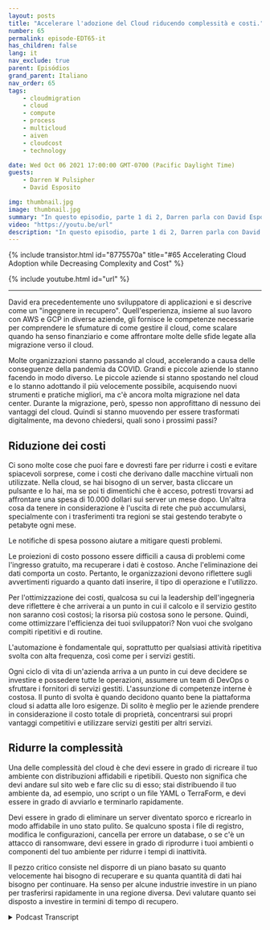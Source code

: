 ```yaml
---
layout: posts
title: "Accelerare l'adozione del Cloud riducendo complessità e costi."
number: 65
permalink: episode-EDT65-it
has_children: false
lang: it
nav_exclude: true
parent: Episódios
grand_parent: Italiano
nav_order: 65
tags:
    - cloudmigration
    - cloud
    - compute
    - process
    - multicloud
    - aiven
    - cloudcost
    - technology

date: Wed Oct 06 2021 17:00:00 GMT-0700 (Pacific Daylight Time)
guests:
    - Darren W Pulsipher
    - David Esposito

img: thumbnail.jpg
image: thumbnail.jpg
summary: "In questo episodio, parte 1 di 2, Darren parla con David Esposito, Global Solution Architect di Aiven, riguardo all'accelerazione dell'adozione del cloud riducendo complessità e costi."
video: "https://youtu.be/url"
description: "In questo episodio, parte 1 di 2, Darren parla con David Esposito, Global Solution Architect di Aiven, riguardo all'accelerazione dell'adozione del cloud riducendo complessità e costi."
---
```


<div>
{% include transistor.html id="8775570a" title="#65 Accelerating Cloud Adoption while Decreasing Complexity and Cost" %}

{% include youtube.html id="url" %}
</div>

---

David era precedentemente uno sviluppatore di applicazioni e si descrive come un "ingegnere in recupero". Quell'esperienza, insieme al suo lavoro con AWS e GCP in diverse aziende, gli fornisce le competenze necessarie per comprendere le sfumature di come gestire il cloud, come scalare quando ha senso finanziario e come affrontare molte delle sfide legate alla migrazione verso il cloud.

Molte organizzazioni stanno passando al cloud, accelerando a causa delle conseguenze della pandemia da COVID. Grandi e piccole aziende lo stanno facendo in modo diverso. Le piccole aziende si stanno spostando nel cloud e lo stanno adottando il più velocemente possibile, acquisendo nuovi strumenti e pratiche migliori, ma c'è ancora molta migrazione nel data center. Durante la migrazione, però, spesso non approfittano di nessuno dei vantaggi del cloud. Quindi si stanno muovendo per essere trasformati digitalmente, ma devono chiedersi, quali sono i prossimi passi?

## Riduzione dei costi

Ci sono molte cose che puoi fare e dovresti fare per ridurre i costi e evitare spiacevoli sorprese, come i costi che derivano dalle macchine virtuali non utilizzate. Nella cloud, se hai bisogno di un server, basta cliccare un pulsante e lo hai, ma se poi ti dimentichi che è acceso, potresti trovarsi ad affrontare una spesa di 10.000 dollari sui server un mese dopo. Un'altra cosa da tenere in considerazione è l'uscita di rete che può accumularsi, specialmente con i trasferimenti tra regioni se stai gestendo terabyte o petabyte ogni mese.

Le notifiche di spesa possono aiutare a mitigare questi problemi.

Le proiezioni di costo possono essere difficili a causa di problemi come l'ingresso gratuito, ma recuperare i dati è costoso. Anche l'eliminazione dei dati comporta un costo. Pertanto, le organizzazioni devono riflettere sugli avvertimenti riguardo a quanto dati inserire, il tipo di operazione e l'utilizzo.

Per l'ottimizzazione dei costi, qualcosa su cui la leadership dell'ingegneria deve riflettere è che arriverai a un punto in cui il calcolo e il servizio gestito non saranno così costosi; la risorsa più costosa sono le persone. Quindi, come ottimizzare l'efficienza dei tuoi sviluppatori? Non vuoi che svolgano compiti ripetitivi e di routine.

L'automazione è fondamentale qui, soprattutto per qualsiasi attività ripetitiva svolta con alta frequenza, così come per i servizi gestiti.

Ogni ciclo di vita di un'azienda arriva a un punto in cui deve decidere se investire e possedere tutte le operazioni, assumere un team di DevOps o sfruttare i fornitori di servizi gestiti. L'assunzione di competenze interne è costosa. Il punto di svolta è quando decidono quanto bene la piattaforma cloud si adatta alle loro esigenze. Di solito è meglio per le aziende prendere in considerazione il costo totale di proprietà, concentrarsi sui propri vantaggi competitivi e utilizzare servizi gestiti per altri servizi.

## Ridurre la complessità

Una delle complessità del cloud è che devi essere in grado di ricreare il tuo ambiente con distribuzioni affidabili e ripetibili. Questo non significa che devi andare sul sito web e fare clic su di esso; stai distribuendo il tuo ambiente da, ad esempio, uno script o un file YAML o TerraForm, e devi essere in grado di avviarlo e terminarlo rapidamente.

Devi essere in grado di eliminare un server diventato sporco e ricrearlo in modo affidabile in uno stato pulito. Se qualcuno sposta i file di registro, modifica le configurazioni, cancella per errore un database, o se c'è un attacco di ransomware, devi essere in grado di riprodurre i tuoi ambienti o componenti del tuo ambiente per ridurre i tempi di inattività.

Il pezzo critico consiste nel disporre di un piano basato su quanto velocemente hai bisogno di recuperare e su quanta quantità di dati hai bisogno per continuare. Ha senso per alcune industrie investire in un piano per trasferirsi rapidamente in una regione diversa. Devi valutare quanto sei disposto a investire in termini di tempo di recupero.



<details>
<summary> Podcast Transcript </summary>

<p></p>

</details>
